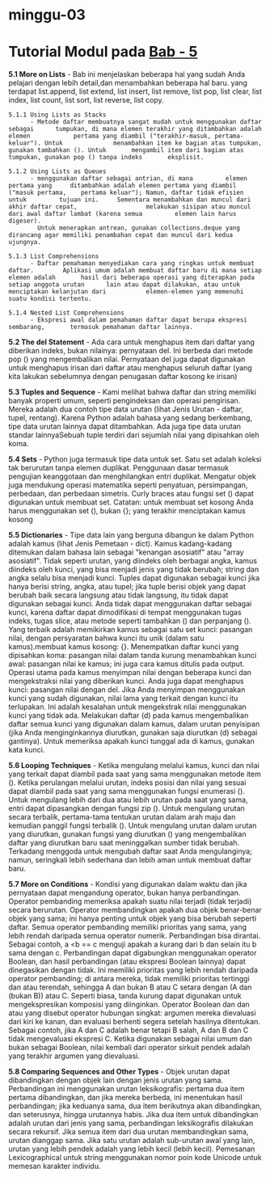 # minggu-03

# Tutorial Modul pada [Bab - 5](https://docs.python.org/3/tutorial/datastructures.html)

**5.1 More on Lists**
	  - Bab ini menjelaskan beberapa hal yang sudah Anda pelajari dengan lebih 			detail,dan menambahkan beberapa hal baru. yang terdapat list.append, list 		extend, list insert, list remove, list pop, list clear, list index, list 		count, list sort, list reverse, list copy.

	5.1.1 Using Lists as Stacks
		  - Metode daftar membuatnya sangat mudah untuk menggunakan daftar sebagai 		tumpukan, di mana elemen terakhir yang ditambahkan adalah elemen 			pertama yang diambil ("terakhir-masuk, pertama-keluar"). Untuk 				menambahkan item ke bagian atas tumpukan, gunakan tambahkan (). Untuk 		mengambil item dari bagian atas tumpukan, gunakan pop () tanpa indeks 		eksplisit.

	5.1.2 Using Lists as Queues
		  - menggunakan daftar sebagai antrian, di mana 		elemen pertama yang 	ditambahkan adalah elemen pertama yang diambil 			("masuk pertama, 	pertama keluar"); Namun, daftar tidak efisien untuk 		tujuan ini. 	Sementara menambahkan dan muncul dari akhir daftar cepat, 					melakukan sisipan atau muncul dari awal daftar lambat (karena semua 		elemen lain harus digeser).
		  	Untuk menerapkan antrean, gunakan collections.deque yang dirancang agar memiliki penambahan cepat dan muncul dari kedua ujungnya.

	5.1.3 List Comprehensions
		  - Daftar pemahaman menyediakan cara yang ringkas untuk membuat daftar. 		Aplikasi umum adalah membuat daftar baru di mana setiap elemen adalah 		hasil dari beberapa operasi yang diterapkan pada setiap anggota urutan 		lain atau dapat dilakukan, atau untuk menciptakan kelanjutan dari 			elemen-elemen yang memenuhi suatu kondisi tertentu.

	5.1.4 Nested List Comprehensions
		  - Ekspresi awal dalam pemahaman daftar dapat berupa ekspresi sembarang, 		termasuk pemahaman daftar lainnya.
	
**5.2 The del Statement**
	  - Ada cara untuk menghapus item dari daftar yang diberikan indeks, bukan 			nilainya: pernyataan del. Ini berbeda dari metode pop () yang mengembalikan 	nilai. Pernyataan del juga dapat digunakan untuk menghapus irisan dari 			daftar atau menghapus seluruh daftar (yang kita lakukan sebelumnya dengan 		penugasan daftar kosong ke irisan)

**5.3 Tuples and Sequence**
	  - Kami melihat bahwa daftar dan string memiliki banyak properti umum, seperti 	pengindeksan dan operasi pengirisan. Mereka adalah dua contoh tipe data 		urutan (lihat Jenis Urutan - daftar, tupel, rentang). Karena Python adalah 		bahasa yang sedang berkembang, tipe data urutan lainnya dapat ditambahkan. 		Ada juga tipe data urutan standar lainnyaSebuah tuple terdiri dari sejumlah 	nilai yang dipisahkan oleh koma.

**5.4 Sets**
	  - Python juga termasuk tipe data untuk set. Satu set adalah koleksi tak 			berurutan tanpa elemen duplikat. Penggunaan dasar termasuk pengujian 			keanggotaan dan menghilangkan entri duplikat. Mengatur objek juga mendukung 	operasi matematika seperti penyatuan, persimpangan, perbedaan, dan 				perbedaan simetris.
	  	Curly braces atau fungsi set () dapat digunakan untuk membuat set. Catatan: untuk membuat set kosong Anda harus menggunakan set (), bukan {}; yang terakhir menciptakan kamus kosong

**5.5 Dictionaries**
	  - Tipe data lain yang berguna dibangun ke dalam Python adalah kamus (lihat 		Jenis Pemetaan - dict). Kamus kadang-kadang ditemukan dalam bahasa lain 		sebagai "kenangan asosiatif" atau "array asosiatif". Tidak seperti urutan, 		yang diindeks oleh berbagai angka, kamus diindeks oleh kunci, yang bisa 		menjadi jenis yang tidak berubah; string dan angka selalu bisa menjadi 			kunci. Tuples dapat digunakan sebagai kunci jika hanya berisi string, angka, 	atau tupel; jika tuple berisi objek yang dapat berubah baik secara langsung 	atau tidak langsung, itu tidak dapat digunakan sebagai kunci. Anda tidak 		dapat menggunakan daftar sebagai kunci, karena daftar dapat dimodifikasi di 	tempat menggunakan tugas indeks, tugas slice, atau metode seperti tambahkan 	() dan perpanjang ().
	  	Yang terbaik adalah memikirkan kamus sebagai satu set kunci: pasangan nilai, dengan persyaratan bahwa kunci itu unik (dalam satu kamus).membuat kamus kosong: {}. Menempatkan daftar kunci yang dipisahkan koma: pasangan nilai dalam tanda kurung menambahkan kunci awal: pasangan nilai ke kamus; ini juga cara kamus ditulis pada output.
	  	Operasi utama pada kamus menyimpan nilai dengan beberapa kunci dan mengekstraksi nilai yang diberikan kunci. Anda juga dapat menghapus kunci: pasangan nilai dengan del. Jika Anda menyimpan menggunakan kunci yang sudah digunakan, nilai lama yang terkait dengan kunci itu terlupakan. Ini adalah kesalahan untuk mengekstrak nilai menggunakan kunci yang tidak ada.
	  	Melakukan daftar (d) pada kamus mengembalikan daftar semua kunci yang digunakan dalam kamus, dalam urutan penyisipan (jika Anda menginginkannya diurutkan, gunakan saja diurutkan (d) sebagai gantinya). Untuk memeriksa apakah kunci tunggal ada di kamus, gunakan kata kunci.

**5.6 Looping Techniques**
	  - Ketika mengulang melalui kamus, kunci dan nilai yang terkait dapat diambil 		pada saat yang sama menggunakan metode item ().
	  	Ketika perulangan melalui urutan, indeks posisi dan nilai yang sesuai dapat diambil pada saat yang sama menggunakan fungsi enumerasi ().
		Untuk mengulang lebih dari dua atau lebih urutan pada saat yang sama, entri dapat dipasangkan dengan fungsi zip ().
		Untuk mengulang urutan secara terbalik, pertama-tama tentukan urutan dalam arah maju dan kemudian panggil fungsi terbalik ().
		Untuk mengulang urutan dalam urutan yang diurutkan, gunakan fungsi yang diurutkan () yang mengembalikan daftar yang diurutkan baru saat meninggalkan sumber tidak berubah.
		Terkadang menggoda untuk mengubah daftar saat Anda mengulanginya; namun, seringkali lebih sederhana dan lebih aman untuk membuat daftar baru.

**5.7 More on Conditions**
	  - Kondisi yang digunakan dalam waktu dan jika pernyataan dapat mengandung 		operator, bukan hanya perbandingan.
	  	Operator pembanding memeriksa apakah suatu nilai terjadi (tidak terjadi) secara berurutan. Operator membandingkan apakah dua objek benar-benar objek yang sama; ini hanya penting untuk objek yang bisa berubah seperti daftar. Semua operator pembanding memiliki prioritas yang sama, yang lebih rendah daripada semua operator numerik.
		Perbandingan bisa dirantai. Sebagai contoh, a <b == c menguji apakah a kurang dari b dan selain itu b sama dengan c.
		Perbandingan dapat digabungkan menggunakan operator Boolean, dan hasil perbandingan (atau ekspresi Boolean lainnya) dapat dinegasikan dengan tidak. Ini memiliki prioritas yang lebih rendah daripada operator pembanding; di antara mereka, tidak memiliki prioritas tertinggi dan atau terendah, sehingga A dan bukan B atau C setara dengan (A dan (bukan B)) atau C. Seperti biasa, tanda kurung dapat digunakan untuk mengekspresikan komposisi yang diinginkan.
		Operator Boolean dan dan atau yang disebut operator hubungan singkat: argumen mereka dievaluasi dari kiri ke kanan, dan evaluasi berhenti segera setelah hasilnya ditentukan. Sebagai contoh, jika A dan C adalah benar tetapi B salah, A dan B dan C tidak mengevaluasi ekspresi C. Ketika digunakan sebagai nilai umum dan bukan sebagai Boolean, nilai kembali dari operator sirkuit pendek adalah yang terakhir argumen yang dievaluasi.

**5.8 Comparing Sequences and Other Types**
	  - Objek urutan dapat dibandingkan dengan objek lain dengan jenis urutan yang 		sama. Perbandingan ini menggunakan urutan leksikografis: pertama dua item 		pertama dibandingkan, dan jika mereka berbeda, ini menentukan hasil 			perbandingan; jika keduanya sama, dua item berikutnya akan dibandingkan, 		dan seterusnya, hingga urutannya habis. Jika dua item untuk dibandingkan 		adalah urutan dari jenis yang sama, perbandingan leksikografis dilakukan 		secara rekursif. Jika semua item dari dua urutan membandingkan sama, urutan 	dianggap sama. Jika satu urutan adalah sub-urutan awal yang lain, urutan 		yang lebih pendek adalah yang lebih kecil (lebih kecil). Pemesanan 				Lexicographical untuk string menggunakan nomor poin kode Unicode untuk 			memesan karakter individu. 